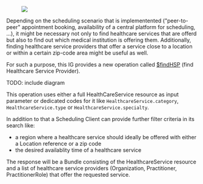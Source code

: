 <figure><img src="interactions/find-healthcareService-Providers.svg"></figure>

Depending on the scheduling scenario that is implementented ("peer-to-peer" appointment booking, availability of a central platform for scheduling, ...), it might be necessary not only to find healthcare services that are offerd but also to find out which medical institution is offering them. Additionally, finding healthcare service providers that offer a service close to a location or within a certain zip-code area might be useful as well.

For such a purpose, this IG provides a new operation called [$findHSP](OperationDefinition-healthcareService-provider-find.html) (find Healthcare Service Provider).

TODO: include diagram

This operation uses either a full HealthCareService resource as input parameter or dedicated codes for it like ```HealthcareService.category```, ```HealthcareService.type``` or ```HealthcareService.specialty```.

In addition to that a Scheduling Client can provide further filter criteria in its search like:
- a region where a healthcare service should ideally be offered with either a Location reference or a zip code
- the desired availablity time of a healthcare service

The response will be a Bundle consisting of the HealthcareService resource and a list of healthcare service providers (Organization, Practitioner, PractitionerRole) that offer the requested service.
